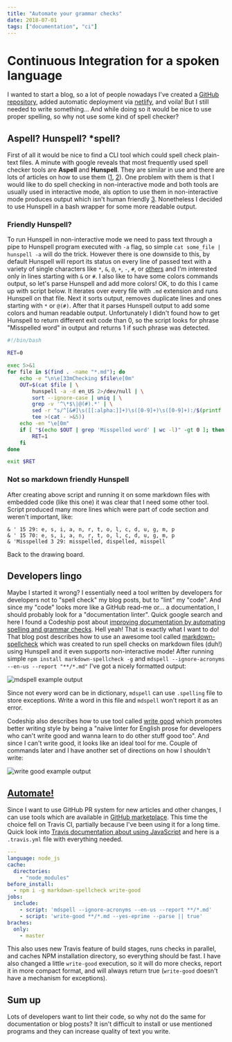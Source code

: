 ```yaml
---
title: "Automate your grammar checks"
date: 2018-07-01
tags: ["documentation", "ci"]
---
```


# Continuous Integration for a spoken language

I wanted to start a blog, so a lot of people nowadays I've created a [GitHub repository](https://github.com/paulfantom/pawel.krupa.net.pl), added automatic deployment via [netlify](https://www.netlify.com/blog/2016/09/29/a-step-by-step-guide-deploying-on-netlify/), and voila! But I still needed to write something... And while doing so it would be nice to use proper spelling, so why not use some kind of spell checker?

## Aspell? Hunspell? *spell?

First of all it would be nice to find a CLI tool which could spell check plain-text files. A minute with google reveals that most frequently used spell checker tools are **Aspell** and **Hunspell**. They are similar in use and there are lots of articles on how to use them ([1](https://opensource.com/article/18/2/how-check-spelling-linux-command-line-aspell), [2](https://alexwlchan.net/2016/09/please-use-aspell/)). One problem with them is that I would like to do spell checking in non-interactive mode and both tools are usually used in interactive mode, als option to use them in non-interactive mode produces output which isn't human friendly [3](https://github.com/hunspell/hunspell/blob/master/docs/hunspell.1.md#pipe-mode). Nonetheless I decided to use Hunspell in a bash wrapper for some more readable output.

### Friendly Hunspell?

To run Hunspell in non-interactive mode we need to pass text through a pipe to Hunspell program executed with `-a` flag, so simple `cat some_file | hunspell -a` will do the trick. However there is one downside to this, by default Hunspell will report its status on every line of passed text with a variety of single characters like `*`, `&`, `@`, `+`, `-`, `#`, or [others](https://github.com/hunspell/hunspell/blob/master/docs/hunspell.1.md#pipe-mode)  and I'm interested only in lines starting with `&` or `#`. I also like to have some colors commands output, so let's parse Hunspell and add more colors!
OK, to do this I came up with script below. It iterates over every file with `.md` extension and runs Hunspell on that file. Next it sorts output, removes duplicate lines and ones starting with `*` or `@(#)`. After that it parses Hunspell output to add some colors and human readable output. Unfortunately I didn't found how to get Hunspell to return different exit code than 0, so the script looks for phrase "Misspelled word" in output and returns 1 if such phrase was detected.

```bash
#!/bin/bash

RET=0

exec 5>&1
for file in $(find . -name "*.md"); do
    echo -e "\n\e[33mChecking $file\e[0m"
    OUT=$(cat $file | \
        hunspell -a -d en_US 2>/dev/null | \
        sort --ignore-case | uniq | \
        grep -v '^\*$\|@(#).*' | \
        sed -r "s/^[&#]\s([[:alpha:]]+)\s([0-9]+)\s([0-9]+):/$(printf '\033[0m')Misspelled word $(printf '\033[31m\033[1m')\1$(printf '\033[0m') in line \2 position \3, possible alternatives:$(printf '\033[36m')/g" | \
        tee >(cat - >&5))
    echo -en "\e[0m"
    if [ "$(echo $OUT | grep 'Misspelled word' | wc -l)" -gt 0 ]; then
        RET=1
    fi
done

exit $RET
```

### Not so markdown friendly Hunspell

After creating above script and running it on some markdown files with embedded code (like this one) it was clear that I need some other tool. Script produced many more lines which were part of code section and weren't important, like:
```
& ' 15 29: e, s, i, a, n, r, t, o, l, c, d, u, g, m, p
& ' 15 70: e, s, i, a, n, r, t, o, l, c, d, u, g, m, p
& 'Misspelled 3 29: misspelled, dispelled, misspell
```
Back to the drawing board.

## Developers lingo

Maybe I started it wrong? I essentially need a tool written by developers for developers not to "spell check" my blog posts, but to "lint" my "code". And since my "code" looks more like a GitHub read-me or... a documentation, I should probably look for a "documentation linter". Quick google search and here I found a Codeship post about [improving documentation by automating spelling and grammar checks](https://blog.codeship.com/improve-documentation-by-automating-spelling-and-grammar-checks/). Hell yeah! That is exactly what I want to do! That blog post describes how to use an awesome tool called [markdown-spellcheck](https://www.npmjs.com/package/markdown-spellcheck) which was created to run spell checks on markdown files (duh!) using Hunspell and it even supports non-interactive mode! After running simple `npm install markdown-spellcheck -g` and `mdspell --ignore-acronyms --en-us --report "**/*.md"` I've got a nicely formatted output:

![mdspell example output](/images/20180701-mdspell-example.png)

Since not every word can be in dictionary, `mdspell` can use `.spelling` file to store exceptions. Write a word in this file and `mdspell` won't report it as an error.

Codeship also describes how to use tool called [write good](https://www.npmjs.com/package/write-good) which promotes better writing style by being a "naive linter for English prose for developers who can't write good and wanna learn to do other stuff good too". And since I can't write good, it looks like an ideal tool for me. Couple of commands later and I have another set of directions on how I shouldn't write:

![write good example output](/images/20180701-write-good-example.png)

## [Automate!](https://memegenerator.net/img/instances/65228817/automate.jpg)

Since I want to use GitHub PR system for new articles and other changes, I can use tools which are available in [GitHub marketplace](https://github.com/marketplace). This time the choice fell on Travis CI, partially because I've been using it for a long time. Quick look into [Travis documentation about using JavaScript](https://docs.travis-ci.com/user/languages/javascript-with-nodejs/) and here is a `.travis.yml` file with everything needed.

```yaml
---
language: node_js
cache:
  directories:
    - "node_modules"
before_install:
  - npm i -g markdown-spellcheck write-good
jobs:
  include:
    - script: 'mdspell --ignore-acronyms --en-us --report **/*.md'
    - script: 'write-good **/*.md --yes-eprime --parse || true'
braches:
  only:
    - master
```

This also uses new Travis feature of build stages, runs checks in parallel, and caches NPM installation directory, so everything should be fast. I have also changed a little `write-good` execution, so it will do more checks, report it in more compact format, and will always return true (`write-good` doesn't have a mechanism for exceptions).

## Sum up

Lots of developers want to lint their code, so why not do the same for documentation or blog posts? It isn't difficult to install or use mentioned programs and they can increase quality of text you write. 
